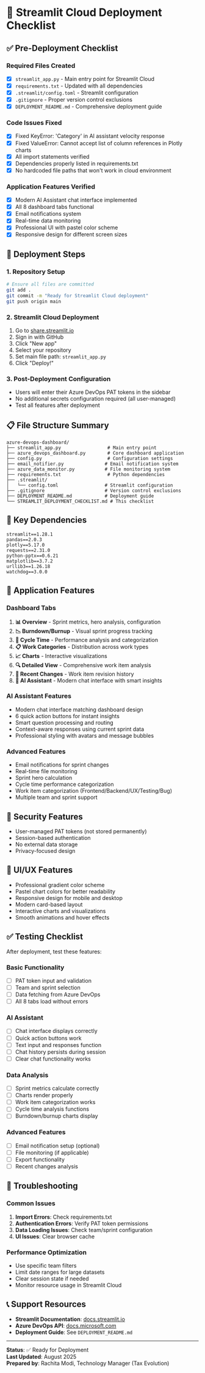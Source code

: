 # 🚀 Streamlit Cloud Deployment Checklist

## ✅ Pre-Deployment Checklist

### **Required Files Created**
- [x] `streamlit_app.py` - Main entry point for Streamlit Cloud
- [x] `requirements.txt` - Updated with all dependencies
- [x] `.streamlit/config.toml` - Streamlit configuration
- [x] `.gitignore` - Proper version control exclusions
- [x] `DEPLOYMENT_README.md` - Comprehensive deployment guide

### **Code Issues Fixed**
- [x] Fixed KeyError: 'Category' in AI assistant velocity response
- [x] Fixed ValueError: Cannot accept list of column references in Plotly charts
- [x] All import statements verified
- [x] Dependencies properly listed in requirements.txt
- [x] No hardcoded file paths that won't work in cloud environment

### **Application Features Verified**
- [x] Modern AI Assistant chat interface implemented
- [x] All 8 dashboard tabs functional
- [x] Email notifications system
- [x] Real-time data monitoring
- [x] Professional UI with pastel color scheme
- [x] Responsive design for different screen sizes

## 🚀 Deployment Steps

### **1. Repository Setup**
```bash
# Ensure all files are committed
git add .
git commit -m "Ready for Streamlit Cloud deployment"
git push origin main
```

### **2. Streamlit Cloud Deployment**
1. Go to [share.streamlit.io](https://share.streamlit.io)
2. Sign in with GitHub
3. Click "New app"
4. Select your repository
5. Set main file path: `streamlit_app.py`
6. Click "Deploy!"

### **3. Post-Deployment Configuration**
- Users will enter their Azure DevOps PAT tokens in the sidebar
- No additional secrets configuration required (all user-managed)
- Test all features after deployment

## 📋 File Structure Summary

```
azure-devops-dashboard/
├── streamlit_app.py                 # Main entry point
├── azure_devops_dashboard.py        # Core dashboard application
├── config.py                        # Configuration settings
├── email_notifier.py               # Email notification system
├── azure_data_monitor.py           # File monitoring system
├── requirements.txt                 # Python dependencies
├── .streamlit/
│   └── config.toml                 # Streamlit configuration
├── .gitignore                      # Version control exclusions
├── DEPLOYMENT_README.md            # Deployment guide
└── STREAMLIT_DEPLOYMENT_CHECKLIST.md # This checklist
```

## 🔧 Key Dependencies

```
streamlit==1.28.1
pandas==2.0.3
plotly==5.17.0
requests==2.31.0
python-pptx==0.6.21
matplotlib==3.7.2
urllib3==1.26.18
watchdog==3.0.0
```

## 🎯 Application Features

### **Dashboard Tabs**
1. **📊 Overview** - Sprint metrics, hero analysis, configuration
2. **📉 Burndown/Burnup** - Visual sprint progress tracking
3. **🔄 Cycle Time** - Performance analysis and categorization
4. **📋 Work Categories** - Distribution across work types
5. **📈 Charts** - Interactive visualizations
6. **🔍 Detailed View** - Comprehensive work item analysis
7. **🔄 Recent Changes** - Work item revision history
8. **🤖 AI Assistant** - Modern chat interface with smart insights

### **AI Assistant Features**
- Modern chat interface matching dashboard design
- 6 quick action buttons for instant insights
- Smart question processing and routing
- Context-aware responses using current sprint data
- Professional styling with avatars and message bubbles

### **Advanced Features**
- Email notifications for sprint changes
- Real-time file monitoring
- Sprint hero calculation
- Cycle time performance categorization
- Work item categorization (Frontend/Backend/UX/Testing/Bug)
- Multiple team and sprint support

## 🔐 Security Features

- User-managed PAT tokens (not stored permanently)
- Session-based authentication
- No external data storage
- Privacy-focused design

## 🎨 UI/UX Features

- Professional gradient color scheme
- Pastel chart colors for better readability
- Responsive design for mobile and desktop
- Modern card-based layout
- Interactive charts and visualizations
- Smooth animations and hover effects

## ✅ Testing Checklist

After deployment, test these features:

### **Basic Functionality**
- [ ] PAT token input and validation
- [ ] Team and sprint selection
- [ ] Data fetching from Azure DevOps
- [ ] All 8 tabs load without errors

### **AI Assistant**
- [ ] Chat interface displays correctly
- [ ] Quick action buttons work
- [ ] Text input and responses function
- [ ] Chat history persists during session
- [ ] Clear chat functionality works

### **Data Analysis**
- [ ] Sprint metrics calculate correctly
- [ ] Charts render properly
- [ ] Work item categorization works
- [ ] Cycle time analysis functions
- [ ] Burndown/burnup charts display

### **Advanced Features**
- [ ] Email notification setup (optional)
- [ ] File monitoring (if applicable)
- [ ] Export functionality
- [ ] Recent changes analysis

## 🚨 Troubleshooting

### **Common Issues**
1. **Import Errors**: Check requirements.txt
2. **Authentication Errors**: Verify PAT token permissions
3. **Data Loading Issues**: Check team/sprint configuration
4. **UI Issues**: Clear browser cache

### **Performance Optimization**
- Use specific team filters
- Limit date ranges for large datasets
- Clear session state if needed
- Monitor resource usage in Streamlit Cloud

## 📞 Support Resources

- **Streamlit Documentation**: [docs.streamlit.io](https://docs.streamlit.io)
- **Azure DevOps API**: [docs.microsoft.com](https://docs.microsoft.com/en-us/rest/api/azure/devops/)
- **Deployment Guide**: See `DEPLOYMENT_README.md`

---

**Status**: ✅ Ready for Deployment  
**Last Updated**: August 2025  
**Prepared by**: Rachita Modi, Technology Manager (Tax Evolution)
